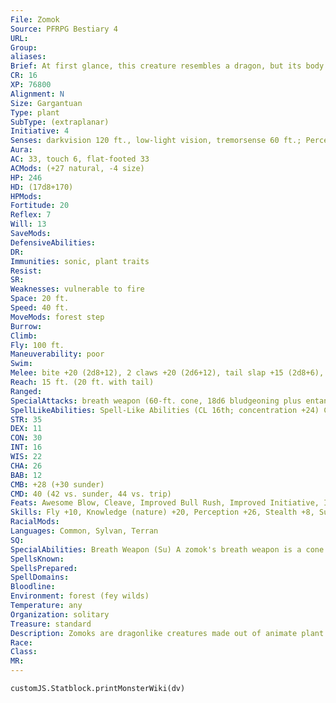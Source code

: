```yaml
---
File: Zomok
Source: PFRPG Bestiary 4
URL: 
Group: 
aliases: 
Brief: At first glance, this creature resembles a dragon, but its body is entirely made of plants and soil, and it exhales clouds of dirt.
CR: 16
XP: 76800
Alignment: N
Size: Gargantuan
Type: plant
SubType: (extraplanar)
Initiative: 4
Senses: darkvision 120 ft., low-light vision, tremorsense 60 ft.; Perception +26
Aura: 
AC: 33, touch 6, flat-footed 33
ACMods: (+27 natural, -4 size)
HP: 246
HD: (17d8+170)
HPMods: 
Fortitude: 20
Reflex: 7
Will: 13
SaveMods: 
DefensiveAbilities: 
DR: 
Immunities: sonic, plant traits
Resist: 
SR: 
Weaknesses: vulnerable to fire
Space: 20 ft.
Speed: 40 ft.
MoveMods: forest step
Burrow: 
Climb: 
Fly: 100 ft.
Maneuverability: poor
Swim: 
Melee: bite +20 (2d8+12), 2 claws +20 (2d6+12), tail slap +15 (2d8+6), 2 wings +15 (2d6+6)
Reach: 15 ft. (20 ft. with tail)
Ranged: 
SpecialAttacks: breath weapon (60-ft. cone, 18d6 bludgeoning plus entangle, Reflex DC 28 partial, usable every 1d4 rounds), swallow whole (6d6 bludgeoning damage, AC 23, 24 hp), trample (2d8+18, DC 30)
SpellLikeAbilities: Spell-Like Abilities (CL 16th; concentration +24) Constant-pass without trace   At Will-command plants (DC 22), plant growth, quench (DC 21)   3/day-entangle (DC 19), liveoak, transmute mud to rock, transmute rock to mud, wall of thorns   1/day-shambler
STR: 35
DEX: 11
CON: 30
INT: 16
WIS: 22
CHA: 26
BAB: 12
CMB: +28 (+30 sunder)
CMD: 40 (42 vs. sunder, 44 vs. trip)
Feats: Awesome Blow, Cleave, Improved Bull Rush, Improved Initiative, Improved Sunder, Iron Will, Lightning Reflexes, Power Attack, Snatch
Skills: Fly +10, Knowledge (nature) +20, Perception +26, Stealth +8, Survival +23
RacialMods: 
Languages: Common, Sylvan, Terran
SQ: 
SpecialAbilities: Breath Weapon (Su) A zomok's breath weapon is a cone of flying dirt, bark, stones, and moss, which takes root as soon as it touches the ground. Creatures may attempt a saving throw for half damage. Any creature that fails its save and is touching the ground is entangled for 1d6 rounds by this material. A creature can break free with a DC 28 Strength or Escape Artist check. The save DC is Constitution-based.  Forest Step (Su) A zomok in a forest area may teleport up to 120 feet by moving the essence of its being to another forested area. The zomok is cured of 60 points of damage when it does this. It may use this ability once every 1d6+1 rounds but no more than three times per day. If the zomok has swallowed a foe, the foe is left behind when the zomok teleports.
SpellsKnown: 
SpellsPrepared: 
SpellDomains: 
Bloodline: 
Environment: forest (fey wilds)
Temperature: any
Organization: solitary
Treasure: standard
Description: Zomoks are dragonlike creatures made out of animate plant matter. Native to the realm of the fey, they are guardians of mystic forests. Some travel to the Material Plane and adapt to its woodlands, defending them against massive destruction-forest fires, logging, undead armies, and so on-and use their abilities to heal and regrow damaged areas. Rather than having a distinct physical body, a zomok is more like a spirit animating a collective mass of vegetation, and over time it sheds and acquires new material from its environment, changing its appearance to match its current location. Zomoks do not need to eat, and any creature they swallow is usually left behind as a mashed corpse to decay and provide nutrition for plants. A typical zomok is about 18 feet tall and 30 feet long, and weighs 30 tons.
Race: 
Class: 
MR: 
---
```

```dataviewjs
customJS.Statblock.printMonsterWiki(dv)
```
